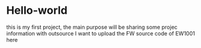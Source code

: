 # Hello-world
this is my first project, the main purpose will be sharing some projec information with outsource
I want to upload the FW source code of EW1001 here 
